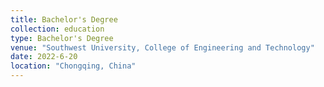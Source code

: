 ```yaml
---
title: Bachelor's Degree
collection: education
type: Bachelor's Degree
venue: "Southwest University, College of Engineering and Technology"
date: 2022-6-20
location: "Chongqing, China"
---
```

